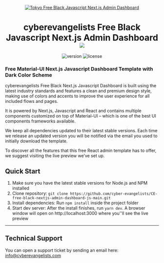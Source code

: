 <p align="center">
    <a href="https://bloomui.com" title="BloomUI.com">
        <img src="https://bloomui.s3.us-east-2.amazonaws.com/tokyo-logo.png" alt="Tokyo Free Black Javascript Next.js Admin Dashboard">
    </a>
</p>
<h1 align="center">
    <b>cyberevangelists Free Black Javascript Next.js Admin Dashboard</b>
    <br>
    <a href="https://twitter.com/cyevangelists">
        <img src="https://img.shields.io/twitter/url/http/shields.io.svg?style=social" />
    </a>
</h1>
<div align="center">

![version](https://img.shields.io/badge/version-1.0.0-blue.svg)
![license](https://img.shields.io/badge/license-MIT-blue.svg)
</div>

<h3>Free Material-UI Next.js Javascript Dashboard Template with Dark Color Scheme</h3>
<p>
    cyberevangelists Free Black Next.js Javascript Dashboard is built using the latest industry standards and features a clean and premium design style, making use of colors and accents to improve the user experience for all included flows and pages.
</p>
<p>
It is powered by Next.js, Javascript and React and contains multiple components customized on top of Material-UI – which is one of the best UI components frameworks available.</p>
<p>
We keep all dependencies updated to their latest stable versions. Each time we release an updated version you will be notified via the email you used to initially download the template.
</p>
<p>
To discover all the features that this free React admin template has to offer, we suggest visiting the live preview we’ve set up.
</p>


<h2>
    Quick Start
</h2>
<ol>
    <li>Make sure you have the latest stable versions for Node.js and NPM installed</li>
    <li>Clone repository: <code>git clone https://github.com/cyber-evangelists/CE-free-black-nextjs-admin-dashboard-js-main.git</code></li>
    <li>Install dependencies: Run <code>npm install</code> inside the project folder</li>
    <li>Start dev server: After the install finishes, run <code>yarn dev</code>. A browser window will open on http://localhost:3000 where you''ll see the live preview</li>
</ol>

---

<h2>
    Technical Support
</h2>
<p>
    You can open a support ticket by sending an email here: <a href="mailto:info@cyberevangelists.com" title="Open Support Ticket">
        info@cyberevangelists.com
    </a>
</p>
